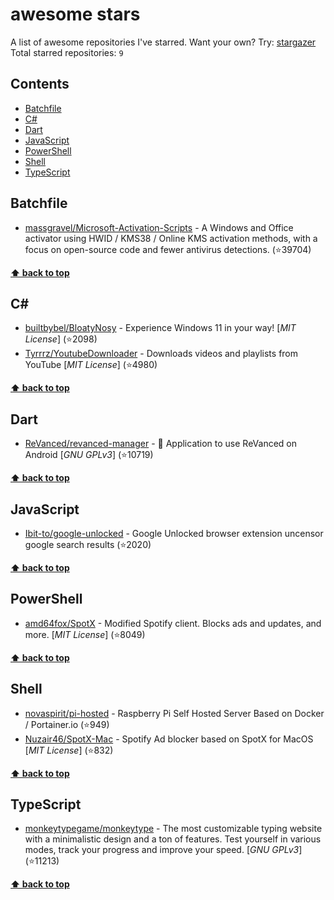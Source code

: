 # awesome stars

A list of awesome repositories I've starred. Want your own? Try: [stargazer](https://github.com/rverst/stargazer)  
Total starred repositories: `9`
## Contents

  - [Batchfile](#batchfile)
  - [C#](#c)
  - [Dart](#dart)
  - [JavaScript](#javascript)
  - [PowerShell](#powershell)
  - [Shell](#shell)
  - [TypeScript](#typescript)



## Batchfile

  - [massgravel/Microsoft-Activation-Scripts](https://github.com/massgravel/Microsoft-Activation-Scripts) - A Windows and Office activator using HWID / KMS38 / Online KMS activation methods, with a focus on open-source code and fewer antivirus detections. (⭐️39704) 

**[⬆ back to top](#contents)**

## C#

  - [builtbybel/BloatyNosy](https://github.com/builtbybel/BloatyNosy) - Experience Windows 11 in your way! \[*MIT License*\] (⭐️2098)
  - [Tyrrrz/YoutubeDownloader](https://github.com/Tyrrrz/YoutubeDownloader) - Downloads videos and playlists from YouTube \[*MIT License*\] (⭐️4980) 

**[⬆ back to top](#contents)**

## Dart

  - [ReVanced/revanced-manager](https://github.com/ReVanced/revanced-manager) - 💊 Application to use ReVanced on Android  \[*GNU GPLv3*\] (⭐️10719) 

**[⬆ back to top](#contents)**

## JavaScript

  - [Ibit-to/google-unlocked](https://github.com/Ibit-to/google-unlocked) - Google Unlocked browser extension uncensor google search results (⭐️2020) 

**[⬆ back to top](#contents)**

## PowerShell

  - [amd64fox/SpotX](https://github.com/amd64fox/SpotX) - Modified Spotify client. Blocks ads and updates, and more. \[*MIT License*\] (⭐️8049) 

**[⬆ back to top](#contents)**

## Shell

  - [novaspirit/pi-hosted](https://github.com/novaspirit/pi-hosted) - Raspberry Pi Self Hosted Server Based on Docker / Portainer.io (⭐️949)
  - [Nuzair46/SpotX-Mac](https://github.com/Nuzair46/SpotX-Mac) - Spotify Ad blocker based on SpotX for MacOS \[*MIT License*\] (⭐️832) 

**[⬆ back to top](#contents)**

## TypeScript

  - [monkeytypegame/monkeytype](https://github.com/monkeytypegame/monkeytype) - The most customizable typing website with a minimalistic design and a ton of features. Test yourself in various modes, track your progress and improve your speed. \[*GNU GPLv3*\] (⭐️11213) 

**[⬆ back to top](#contents)**

